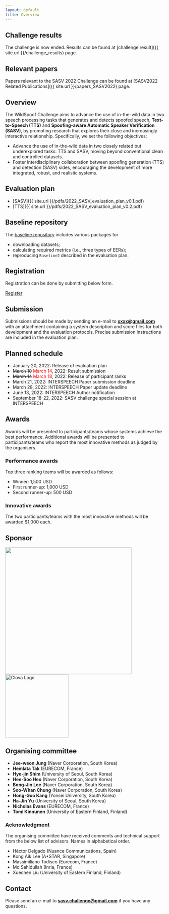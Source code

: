 ```yaml
---
layout: default
title: Overview
---
```


## Challenge results
The challenge is now ended. Results can be found at [challenge result]({{ site.url }}/challenge_results) page.

## Relevant papers
Papers relevant to the SASV 2022 Challenge can be found at [SASV2022 Related Publications]({{ site.url }}/papers_SASV2022) page.


## Overview

The WildSpoof Challenge aims to advance the use of in-the-wild data in two speech processing tasks that generates and detects spoofed speech, **Text-to-Speech (TTS)** and **Spoofing-aware Automatic Speaker Verification (SASV)**, by promoting research that explores their close and increasingly interactive relationship. Specifically, we set the following objectives:

- Advance the use of in-the-wild data in two closely related but underexplored tasks: TTS and SASV, moving beyond conventional clean and controlled datasets. 
- Foster interdisciplinary collaboration between spoofing generation (TTS) and detection (SASV) sides, encouraging the development of more integrated, robust, and realistic systems.



## Evaluation plan
- [SASV]({{ site.url }}/pdfs/2022_SASV_evaluation_plan_v0.1.pdf)
- [TTS]({{ site.url }}/pdfs/2022_SASV_evaluation_plan_v0.2.pdf)

## Baseline repository
The [baseline repository](https://github.com/sasv-challenge/SASVC2022_Baseline) includes various packages for
- downloading datasets;
- calculating required metrics (i.e., three types of EERs);
- reproducing `Baseline2` described in the evaluation plan.

## Registration
Registration can be done by submitting below form.

[Register](https://forms.gle/htoVnog34kvs3as56)

## Submission
Submissions should be made by sending an e-mail to **xxxx@gmail.com** with an attachment containing a system description and score files for both development and the evaluation protocols. Precise submission instructions are included in the evaluation plan.

## Planned schedule
- January 20, 2022: Release of evaluation plan
- ~~March 10~~ <span style="color:red">March 14</span>, 2022: Result submission
- ~~March 14~~ <span style="color:red">March 18</span>, 2022: Release of participant ranks
- March 21, 2022: INTERSPEECH Paper submission deadline
- March 28, 2022: INTERSPEECH Paper update deadline
- June 13, 2022: INTERSPEECH Author notification
- September 18-22, 2022: SASV challenge special session at INTERSPEECH

## Awards
Awards will be presented to participants/teams whose systems achieve the best performance.  Additional awards will be presented to participants/teams who report the most innovative methods as judged by the organisers.

### Performance awards
Top three ranking teams will be awarded as follows:
- Winner: 1,500 USD
- First runner-up: 1,000 USD
- Second runner-up: 500 USD

### Innovative awards
The two participants/teams with the most innovative methods will be awarded $1,000 each.

## Sponsor
<img src='{{ "https://wildspoof.github.io/wildspoof/images/naverline-logo.png" | relative_url }}' width="400" />

<img src='{{ "https://wildspoof.github.io/wildspoof/images/clova-logo.png" | relative_url }}' alt="Clova Logo" style="width:200px;" />






## Organising committee
- **Jee-weon Jung** (Naver Corporation, South Korea)
- **Hemlata Tak** (EURECOM, France)
- **Hye-jin Shim** (University of Seoul, South Korea)
- **Hee-Soo Heo** (Naver Corporation, South Korea)
- **Bong-Jin Lee** (Naver Corporation, South Korea)
- **Soo-Whan Chung** (Naver Corporation, South Korea)
- **Hong-Goo Kang** (Yonsei University, South Korea)
- **Ha-Jin Yu** (University of Seoul, South Korea)
- **Nicholas Evans** (EURECOM, France)
- **Tomi Kinnunen** (University of Eastern Finland, Finland)

### Acknowledgment
The organising committee have received comments and technical support from the below list of advisors. Names in alphabetical order.
- Héctor Delgado (Nuance Communications, Spain)
- Kong Aik Lee (A*STAR, Singapore)
- Massimiliano Todisco (Eurecom, France)
- Md Sahidullah (Inria, France)
- Xuechen Liu (University of Eastern Finland, Finland)

## Contact
Please send an e-mail to **sasv.challenge@gmail.com** if you have any questions.
